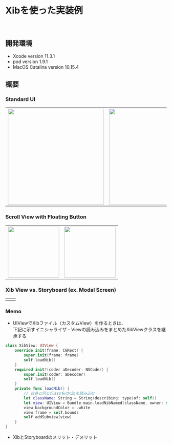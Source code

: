 Xibを使った実装例
====
　
## 開発環境
- Xcode version 11.3.1
- pod version 1.9.1
- MacOS Catalina version 10.15.4

## 概要
### Standard UI  
<table border="0">
<tr>
<td><img width="300" src="https://user-images.githubusercontent.com/33107697/87175266-61279380-c313-11ea-91df-442b0c0e05a7.png"></td>
<td><img width="300" src="https://user-images.githubusercontent.com/33107697/87175384-87e5ca00-c313-11ea-8142-2e3b950ea6a1.png"></td>
<td><img width="300" src="https://user-images.githubusercontent.com/33107697/87220749-a72b3880-c3a1-11ea-915e-96e5c2f77b41.png"></td>
</tr>
</table>
  
### Scroll View with Floating Button  
<table border="0">
<tr>
<td><img width="160" src="https://user-images.githubusercontent.com/33107697/87242340-b45e2b00-c466-11ea-98c3-0a0cfa682c02.gif"></td>
<td><img width="160" src="https://user-images.githubusercontent.com/33107697/87370694-9e637e00-c5be-11ea-948d-39abce69ae38.gif"></td>
</tr>
</table>
  
### Xib View vs. Storyboard (ex. Modal Screen)
<table border="0">
<tr>
<td>
<td>
</tr>
</table>

### Memo
- UIViewでXibファイル（カスタムView）を作るときは、  
  下記に示すイニシャライザ・Viewの読み込みをまとめたXibViewクラスを継承する  
  
```swift
class XibView: UIView {
    override init(frame: CGRect) {
        super.init(frame: frame)
        self.loadNib()
    }
    required init?(coder aDecoder: NSCoder) {
        super.init(coder: aDecoder)
        self.loadNib()
    }
    private func loadNib() {
        // 自身と同じclass名のxibを読み込む
        let className: String = String(describing: type(of: self))
        let view: UIView = Bundle.main.loadNibNamed(className, owner: self, options: nil)?.first as! UIView
        view.backgroundColor = .white
        view.frame = self.bounds
        self.addSubview(view)
    }
}
```
- XibとStoryboardのメリット・デメリット

